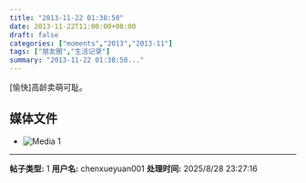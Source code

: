 ```yaml
---
title: "2013-11-22 01:38:50"
date: 2013-11-22T11:00:00+08:00
draft: false
categories: ["moments","2013","2013-11"]
tags: ["朋友圈","生活记录"]
summary: "2013-11-22 01:38:50..."
---
```


[愉快]高龄卖萌可耻。

## 媒体文件

- ![Media 1](/Moments/photos/2013-11-22/201311220138500.jpg)

---

**帖子类型:** 1
**用户名:** chenxueyuan001
**处理时间:** 2025/8/28 23:27:16